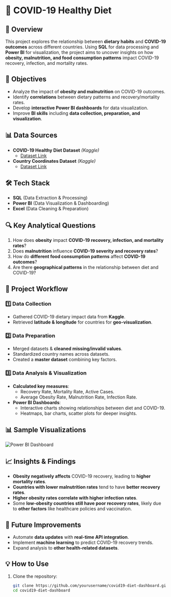 # 🦠 COVID-19 Healthy Diet 

## 📌 Overview
This project explores the relationship between **dietary habits** and **COVID-19 outcomes** across different countries. Using **SQL** for data processing and **Power BI** for visualization, the project aims to uncover insights on how **obesity, malnutrition, and food consumption patterns** impact COVID-19 recovery, infection, and mortality rates.

## 🎯 Objectives
- Analyze the impact of **obesity and malnutrition** on COVID-19 outcomes.
- Identify **correlations** between dietary patterns and recovery/mortality rates.
- Develop **interactive Power BI dashboards** for data visualization.
- Improve **BI skills** including **data collection, preparation, and visualization**.

## 📊 Data Sources
- **COVID-19 Healthy Diet Dataset** *(Kaggle)*
  - [Dataset Link](https://www.kaggle.com/datasets/mariaren/covid19-healthy-diet-dataset)
- **Country Coordinates Dataset** *(Kaggle)*
  - [Dataset Link](https://www.kaggle.com/datasets/paultimothymooney/latitude-and-longitude-for-every-country-and-state)

## 🛠️ Tech Stack
- **SQL** (Data Extraction & Processing)
- **Power BI** (Data Visualization & Dashboarding)
- **Excel** (Data Cleaning & Preparation)

## 🔍 Key Analytical Questions
1. How does **obesity** impact **COVID-19 recovery, infection, and mortality rates**?
2. Does **malnutrition** influence **COVID-19 severity and recovery rates**?
3. How do **different food consumption patterns** affect **COVID-19 outcomes**?
4. Are there **geographical patterns** in the relationship between diet and COVID-19?

## 📂 Project Workflow
### **1️⃣ Data Collection**
- Gathered COVID-19 dietary impact data from **Kaggle**.
- Retrieved **latitude & longitude** for countries for **geo-visualization**.

### **2️⃣ Data Preparation**
- Merged datasets & **cleaned missing/invalid values**.
- Standardized country names across datasets.
- Created a **master dataset** combining key factors.

### **3️⃣ Data Analysis & Visualization**
- **Calculated key measures**: 
  - Recovery Rate, Mortality Rate, Active Cases.
  - Average Obesity Rate, Malnutrition Rate, Infection Rate.
- **Power BI Dashboards**:
  - Interactive charts showing relationships between diet and COVID-19.
  - Heatmaps, bar charts, scatter plots for deeper insights.

## 📊 Sample Visualizations
![Power BI Dashboard](https://via.placeholder.com/600x300?text=Power+BI+COVID-19+Diet+Dashboard)

## 📈 Insights & Findings
- **Obesity negatively affects** COVID-19 recovery, leading to **higher mortality rates**.
- **Countries with lower malnutrition rates** tend to have **better recovery rates**.
- **Higher obesity rates correlate with higher infection rates**.
- Some **low-obesity countries still have poor recovery rates**, likely due to **other factors** like healthcare policies and vaccination.

## 🔮 Future Improvements
- Automate **data updates** with **real-time API integration**.
- Implement **machine learning** to predict COVID-19 recovery trends.
- Expand analysis to **other health-related datasets**.

## 💡 How to Use
1. Clone the repository:
   ```bash
   git clone https://github.com/yourusername/covid19-diet-dashboard.git
   cd covid19-diet-dashboard
